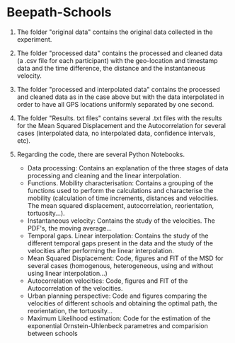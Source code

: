 # Beepath-Schools

1. The folder "original data" contains the original data collected in the experiment.

2. The folder "processed data" contains the processed and cleaned data (a .csv file for each participant) with the geo-location and timestamp data and the time difference, the distance and the instantaneous velocity.

3. The folder "processed and interpolated data" contains the processed and cleaned data as in the case above but with the data interpolated in order to have all GPS locations uniformly separated by one second.

4. The folder "Results. txt files" contains several .txt files with the results for the Mean Squared Displacement and the Autocorrelation for several cases (interpolated data, no interpolated data, confidence intervals, etc).

5. Regarding the code, there are several Python Notebooks. 

    - Data processing:  Contains an explanation of the three stages of data processing and cleaning and the linear interpolation.
    - Functions. Mobility characterisation: Contains a grouping of the functions used to perform the calculations and characterise the mobility (calculation of time increments, distances and velocities. The mean squared displacement, autocorrelation, reorientation, tortuosity...).
    - Instantaneous velocity: Contains the study of the velocities. The PDF's, the moving average...
    - Temporal gaps. Linear interpolation: Contains the study of the different temporal gaps present in the data and the study of the velocities after performing the linear interpolation.
    - Mean Squared Displacement: Code, figures and FIT of the MSD for several cases (homogenous, heterogeneous, using and without using linear interpolation...)
    - Autocorrelation velocities: Code, figures and FIT of the Autocorrelation of the velocities.
    - Urban planning perspective: Code and figures comparing the velocities of different schools and obtaining the optimal path, the reorientation, the tortuosity...
    - Maximum Likelihood estimation: Code for the estimation of the exponential Ornstein-Uhlenbeck parametres and comparision between schools
